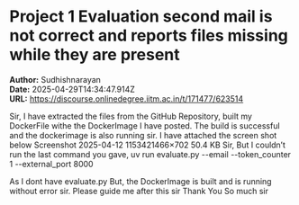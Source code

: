 # Project 1 Evaluation second mail is not correct and reports files missing while they are present

**Author:** Sudhishnarayan  
**Date:** 2025-04-29T14:34:47.914Z  
**URL:** https://discourse.onlinedegree.iitm.ac.in/t/171477/623514

Sir, I have extracted the files from the GitHub Repository, built my DockerFile withe the DockerImage I have posted. The build is successful and the dockerimage is also running sir. I have attached the screen shot below
Screenshot 2025-04-12 1153421466×702 50.4 KB
Sir, But I couldn’t run the last command you gave,
uv run evaluate.py --email <any email> --token_counter 1 --external_port 8000

As I dont have evaluate.py
But, the DockerImage is built and is running without error sir.
Please guide me after this sir
Thank You So much sir
